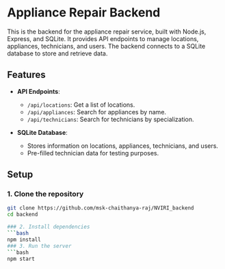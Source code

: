 # Appliance Repair Backend

This is the backend for the appliance repair service, built with Node.js, Express, and SQLite. It provides API endpoints to manage locations, appliances, technicians, and users. The backend connects to a SQLite database to store and retrieve data.

## Features

- **API Endpoints**:
  - `/api/locations`: Get a list of locations.
  - `/api/appliances`: Search for appliances by name.
  - `/api/technicians`: Search for technicians by specialization.

- **SQLite Database**:
  - Stores information on locations, appliances, technicians, and users.
  - Pre-filled technician data for testing purposes.

## Setup

### 1. Clone the repository
```bash
git clone https://github.com/msk-chaithanya-raj/NVIRI_backend
cd backend

### 2. Install dependencies
```bash
npm install
### 3. Run the server
```bash
npm start
